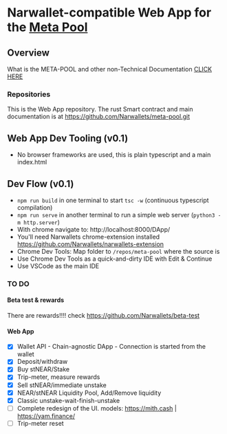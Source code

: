 # Narwallet-compatible Web App for the [Meta Pool](https://github.com/Narwallets/meta-pool.git)

## Overview
What is the META-POOL and other non-Technical Documentation
[CLICK HERE](https://narwallets.github.io/meta-pool/)

### Repositories 

This is the Web App repository. The rust Smart contract and main documentation is at https://github.com/Narwallets/meta-pool.git

## Web App Dev Tooling (v0.1)
* No browser frameworks are used, this is plain typescript and a main index.html

## Dev Flow (v0.1)
* `npm run build` in one terminal to start `tsc -w` (continuous typescript compilation)
* `npm run serve` in another terminal to run a simple web server (`python3 -m http.server`)
* With chrome navigate to: http://localhost:8000/DApp/
* You'll need Narwallets chrome-extension installed https://github.com/Narwallets/narwallets-extension
* Chrome Dev Tools: Map folder to `/repos/meta-pool` where the source is
* Use Chrome Dev Tools as a quick-and-dirty IDE with Edit & Continue
* Use VSCode as the main IDE

### TO DO

#### Beta test & rewards
There are rewards!!!! check https://github.com/Narwallets/beta-test

#### Web App
 - [x] Wallet API - Chain-agnostic DApp - Connection is started from the wallet
 - [x] Deposit/withdraw
 - [x] Buy stNEAR/Stake
 - [x] Trip-meter, measure rewards
 - [x] Sell stNEAR/immediate unstake
 - [x] NEAR/stNEAR Liquidity Pool, Add/Remove liquidity
 - [x] Classic unstake-wait-finish-unstake
 - [ ] Complete redesign of the UI. models: https://mith.cash | https://yam.finance/
 - [ ] Trip-meter reset
